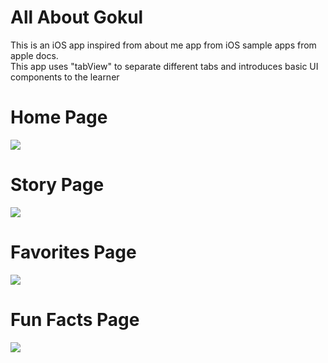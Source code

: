 <h1>All About Gokul</h1>
<body>This is an iOS app inspired from about me app from iOS sample apps from apple docs. </br>
This app uses "tabView" to separate different tabs and introduces basic UI components to the learner</body>

<h1>Home Page</h1>
<img src ="https://github.com/user-attachments/assets/7c0ec192-f79b-4695-b202-d9441ccd26e3">

<h1>Story Page</h1>
<img src ="https://github.com/user-attachments/assets/3848ec79-3ad0-4e9a-9108-de6084c6c8bf">

<h1>Favorites Page</h1>
<img src ="https://github.com/user-attachments/assets/35504a8f-cc40-4b19-8b08-cc1d6b843579">

<h1>Fun Facts Page</h1>
<img src ="https://github.com/user-attachments/assets/c6cef76f-283b-4978-8427-615e82df97f3">



